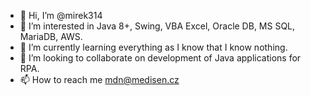 - 👋 Hi, I’m @mirek314
- 👀 I’m interested in Java 8+, Swing, VBA Excel, Oracle DB, MS SQL, MariaDB, AWS.
- 🌱 I’m currently learning everything as I know that I know nothing.
- 💞️ I’m looking to collaborate on development of Java applications for RPA.
- 📫 How to reach me mdn@medisen.cz

<!---
mirek314/mirek314 is a ✨ special ✨ repository because its `README.md` (this file) appears on your GitHub profile.
You can click the Preview link to take a look at your changes.
--->
